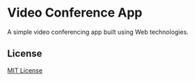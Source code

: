 # Video Conference App

A simple video conferencing app built using Web technologies.

## License

[MIT License](license)
